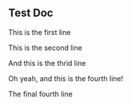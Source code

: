 ## Test Doc
This is the first line

This is the second line

And this is the thrid line

Oh yeah, and this is the fourth line!

The final fourth line
